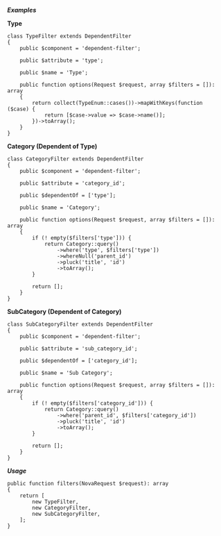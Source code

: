 ***Examples***

**Type**

    class TypeFilter extends DependentFilter
    {
        public $component = 'dependent-filter';
    
        public $attribute = 'type';
    
        public $name = 'Type';
    
        public function options(Request $request, array $filters = []): array
        {
            return collect(TypeEnum::cases())->mapWithKeys(function ($case) {
                return [$case->value => $case->name()];
            })->toArray();
        }
    }

**Category (Dependent of Type)**

    class CategoryFilter extends DependentFilter
    {
        public $component = 'dependent-filter';
    
        public $attribute = 'category_id';
    
        public $dependentOf = ['type'];
    
        public $name = 'Category';
    
        public function options(Request $request, array $filters = []): array
        {
            if (! empty($filters['type'])) {
                return Category::query()
                    ->where('type', $filters['type'])
                    ->whereNull('parent_id')
                    ->pluck('title', 'id')
                    ->toArray();
            }
    
            return [];
        }
    }

**SubCategory (Dependent of Category)**

    class SubCategoryFilter extends DependentFilter
    {
        public $component = 'dependent-filter';
    
        public $attribute = 'sub_category_id';
    
        public $dependentOf = ['category_id'];
    
        public $name = 'Sub Category';
    
        public function options(Request $request, array $filters = []): array
        {
            if (! empty($filters['category_id'])) {
                return Category::query()
                    ->where('parent_id', $filters['category_id'])
                    ->pluck('title', 'id')
                    ->toArray();
            }
    
            return [];
        }
    }

***Usage***

    public function filters(NovaRequest $request): array
    {
        return [
            new TypeFilter,
            new CategoryFilter,
            new SubCategoryFilter,
        ];
    }
